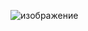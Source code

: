 
![изображение](https://user-images.githubusercontent.com/122612295/216446395-0f1fdfbd-7835-4629-b3c0-10b072615232.png)
